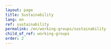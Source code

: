 ```yaml
---
layout: page
title: Sustainability
lang: en
ref: sustainability
permalink: /en/working-groups/sustainability
child_of_ref: working-groups
order: 2
---
```

